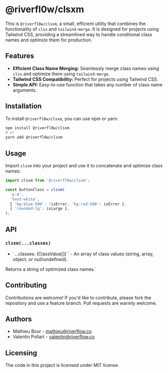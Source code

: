 # @riverfl0w/clsxm

This is `@riverfl0w/clsxm`, a small, efficient utility that combines the functionality of `clsx` and `tailwind-merge`. It is designed for projects using Tailwind CSS, providing a streamlined way to handle conditional class names and optimize them for production.

## Features

- **Efficient Class Name Merging:** Seamlessly merge class names using `clsx` and optimize them using `tailwind-merge`.
- **Tailwind CSS Compatibility:** Perfect for projects using Tailwind CSS.
- **Simple API:** Easy-to-use function that takes any number of class name arguments.

## Installation

To install `@riverfl0w/clsxm`, you can use npm or yarn:

```bash
npm install @riverfl0w/clsxm
# or
yarn add @riverfl0w/clsxm
```

## Usage

Import `clsxm` into your project and use it to concatenate and optimize class names:

```ts
import clsxm from '@riverfl0w/clsxm';

const buttonClass = clsxm(
  'p-4',
  'text-white',
  { 'bg-blue-500': !isError, 'bg-red-500': isError },
  { 'rounded-lg': isLarge },
);
```

## API

### `clsxm(...classes)`

- `...classes: (ClassValue[])`` - An array of class values (string, array, object, or null/undefined).

Returns a string of optimized class names.`

## Contributing

Contributions are welcome! If you'd like to contribute, please fork the repository and use a feature branch. Pull requests are warmly welcome.

## Authors

- Mathieu Bour - mathieu@riverflow.co
- Valentin Pollart - valentin@riverflow.co

## Licensing

The code in this project is licensed under MIT license.
